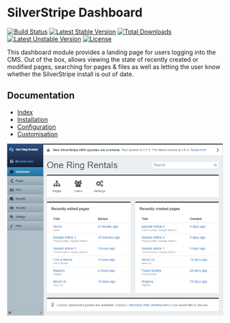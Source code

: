 # SilverStripe Dashboard

[![Build Status](https://travis-ci.org/plastyk/silverstripe-dashboard.svg?branch=master)](https://travis-ci.org/plastyk/silverstripe-dashboard)
[![Latest Stable Version](https://poser.pugx.org/plastyk/dashboard/v/stable)](https://packagist.org/packages/plastyk/dashboard)
[![Total Downloads](https://poser.pugx.org/plastyk/dashboard/downloads)](https://packagist.org/packages/plastyk/dashboard)
[![Latest Unstable Version](https://poser.pugx.org/plastyk/dashboard/v/unstable)](https://packagist.org/packages/plastyk/dashboard)
[![License](https://poser.pugx.org/plastyk/dashboard/license)](LICENSE)

This dashboard module provides a landing page for users logging into the CMS. Out of the box, allows viewing the state of recently created or modified pages, searching for pages & files as well as letting the user know whether the SilverStripe install is out of date.

## Documentation
* [Index](https://plastyk.github.io/silverstripe-dashboard/en/)
* [Installation](https://plastyk.github.io/silverstripe-dashboard/en/#installation-with-composer)
* [Configuration](https://plastyk.github.io/silverstripe-dashboard/en/#configuration)
* [Customisation](https://plastyk.github.io/silverstripe-dashboard/en/#customisation)

![Dashboard module screenshot](docs/en/images/dashboard-module-screenshot.png)
